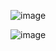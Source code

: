 ![image](https://github.com/user-attachments/assets/f1b020e3-8e52-4b72-ab5d-24cac2700e73)


![image](https://github.com/user-attachments/assets/c1ce2826-b6fb-4173-93e7-b85e5cf660c4)
